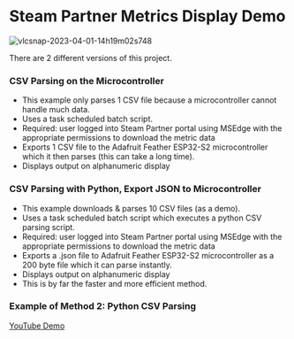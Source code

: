 # Steam Partner Metrics Display Demo

![vlcsnap-2023-04-01-14h19m02s748](https://user-images.githubusercontent.com/49322231/232206766-70ba77bf-ca96-45cc-a6e1-faad5edabf66.png)


There are 2 different versions of this project.

### CSV Parsing on the Microcontroller
- This example only parses 1 CSV file because a microcontroller cannot handle much data. 
- Uses a task scheduled batch script.
- Required: user logged into Steam Partner portal using MSEdge with the appropriate permissions to download the metric data
- Exports 1 CSV file to the Adafruit Feather ESP32-S2 microcontroller which it then parses (this can take a long time).
- Displays output on alphanumeric display

### CSV Parsing with Python, Export JSON to Microcontroller
- This example downloads & parses 10 CSV files (as a demo). 
- Uses a task scheduled batch script which executes a python CSV parsing script.
- Required: user logged into Steam Partner portal using MSEdge with the appropriate permissions to download the metric data
- Exports a .json file to Adafruit Feather ESP32-S2 microcontroller as a 200 byte file which it can parse instantly.
- Displays output on alphanumeric display
- This is by far the faster and more efficient method.

### Example of Method 2: Python CSV Parsing
[YouTube Demo](https://www.youtube.com/watch?v=sdJcgPCqKFE)
